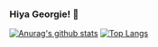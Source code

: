 ### Hiya Georgie! 🤡

[![Anurag's github stats](https://github-readme-stats.vercel.app/api?username=seriwb&count_private=true&show_icons=true)](https://github.com/anuraghazra/github-readme-stats)
[![Top Langs](https://github-readme-stats.vercel.app/api/top-langs/?username=seriwb&layout=compact&hide=css,html)](https://github.com/anuraghazra/github-readme-stats)

<!--
**seriwb/seriwb** is a ✨ _special_ ✨ repository because its `README.md` (this file) appears on your GitHub profile.

Here are some ideas to get you started:

- 🔭 I’m currently working on ...
- 🌱 I’m currently learning ...
- 👯 I’m looking to collaborate on ...
- 🤔 I’m looking for help with ...
- 💬 Ask me about ...
- 📫 How to reach me: ...
- 😄 Pronouns: ...
-->
